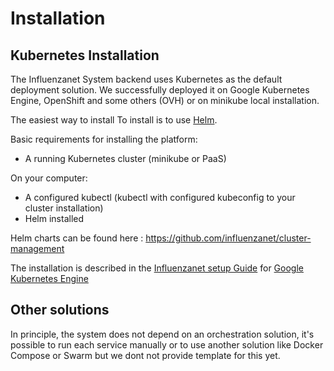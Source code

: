 # Installation

## Kubernetes Installation

The Influenzanet System backend uses Kubernetes as the default deployment solution. We successfully deployed it on Google Kubernetes Engine, OpenShift and some others (OVH) or on minikube local installation.

The easiest way to install To install is to use [Helm](https://helm.sh/).

Basic requirements for installing the platform:

- A running Kubernetes cluster (minikube or PaaS)

On your computer:

- A configured kubectl (kubectl with configured kubeconfig to your cluster installation)
- Helm installed

Helm charts can be found here : https://github.com/influenzanet/cluster-management

The installation is described in the [Influenzanet setup Guide](https://github.com/influenzanet/influenzanet-setup-guide) for [Google Kubernetes Engine](https://cloud.google.com/kubernetes-engine)

## Other solutions

In principle, the system does not depend on an orchestration solution, it's possible to run each service manually or to use another solution like Docker Compose or Swarm but we dont not provide template for this yet.